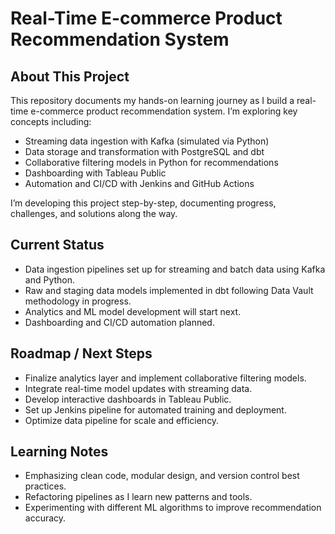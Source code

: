# Real-Time E-commerce Product Recommendation System

## About This Project

This repository documents my hands-on learning journey as I build a real-time e-commerce product recommendation system. I’m exploring key concepts including:

- Streaming data ingestion with Kafka (simulated via Python)
- Data storage and transformation with PostgreSQL and dbt
- Collaborative filtering models in Python for recommendations
- Dashboarding with Tableau Public
- Automation and CI/CD with Jenkins and GitHub Actions

I’m developing this project step-by-step, documenting progress, challenges, and solutions along the way.

## Current Status

- Data ingestion pipelines set up for streaming and batch data using Kafka and Python.
- Raw and staging data models implemented in dbt following Data Vault methodology in progress.
- Analytics and ML model development will start next.
- Dashboarding and CI/CD automation planned.

## Roadmap / Next Steps

- Finalize analytics layer and implement collaborative filtering models.
- Integrate real-time model updates with streaming data.
- Develop interactive dashboards in Tableau Public.
- Set up Jenkins pipeline for automated training and deployment.
- Optimize data pipeline for scale and efficiency.

## Learning Notes

- Emphasizing clean code, modular design, and version control best practices.
- Refactoring pipelines as I learn new patterns and tools.
- Experimenting with different ML algorithms to improve recommendation accuracy.

